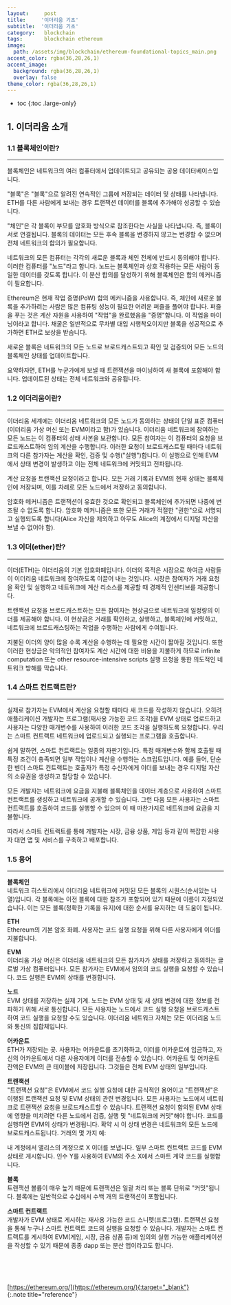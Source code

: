 ```yaml
---
layout:     post
title:     '이더리움 기초'
subtitle:  '이더리움 기초'
category:   blockchain
tags:       blockchain ethereum
image: 
  path: /assets/img/blockchain/ethereum-foundational-topics_main.png
accent_color: rgba(36,28,26,1)
accent_image:
  background: rgba(36,28,26,1)
  overlay: false
theme_color: rgba(36,28,26,1)
---
```


* toc
{:toc .large-only}

## 1. 이더리움 소개

### 1.1 블록체인이란? 
---
블록체인은 네트워크의 여러 컴퓨터에서 업데이트되고 공유되는 공용 데이터베이스입니다.

"블록"은 "블록"으로 알려진 연속적인 그룹에 저장되는 데이터 및 상태를 나타냅니다. ETH를 다른 사람에게 보내는 경우 트랜잭션 데이터를 블록에 추가해야 성공할 수 있습니다.

"체인"은 각 블록이 부모를 암호화 방식으로 참조한다는 사실을 나타냅니다. 즉, 블록이 서로 연결됩니다. 블록의 데이터는 모든 후속 블록을 변경하지 않고는 변경할 수 없으며 전체 네트워크의 합의가 필요합니다.

네트워크의 모든 컴퓨터는 각각의 새로운 블록과 체인 전체에 반드시 동의해야 합니다. 이러한 컴퓨터를 "노드"라고 합니다. 노드는 블록체인과 상호 작용하는 모든 사람이 동일한 데이터를 갖도록 합니다. 이 분산 합의를 달성하기 위해 블록체인은 합의 메커니즘이 필요합니다.

Ethereum은 현재 작업 증명(PoW) 합의 메커니즘을 사용합니다. 즉, 체인에 새로운 블록을 추가하려는 사람은 많은 컴퓨팅 성능이 필요한 어려운 퍼즐을 풀어야 합니다. 퍼즐을 푸는 것은 계산 자원을 사용하여 "작업"을 완료했음을 "증명"합니다. 이 작업을 마이닝이라고 합니다. 채굴은 일반적으로 무차별 대입 시행착오이지만 블록을 성공적으로 추가하면 ETH로 보상을 받습니다.

새로운 블록은 네트워크의 모든 노드로 브로드캐스트되고 확인 및 검증되어 모든 노드의 블록체인 상태를 업데이트합니다.

요약하자면, ETH를 누군가에게 보낼 때 트랜잭션을 마이닝하여 새 블록에 포함해야 합니다. 업데이트된 상태는 전체 네트워크와 공유됩니다.

### 1.2 이더리움이란?
---
이더리움 세계에는 이더리움 네트워크의 모든 노드가 동의하는 상태의 단일 표준 컴퓨터(이더리움 가상 머신 또는 EVM이라고 함)가 있습니다. 이더리움 네트워크에 참여하는 모든 노드는 이 컴퓨터의 상태 사본을 보관합니다. 모든 참여자는 이 컴퓨터의 요청을 브로드캐스트하여 임의 계산을 수행합니다. 이러한 요청이 브로드캐스트될 때마다 네트워크의 다른 참가자는 계산을 확인, 검증 및 수행("실행")합니다. 이 실행으로 인해 EVM에서 상태 변경이 발생하고 이는 전체 네트워크에 커밋되고 전파됩니다.

계산 요청을 트랜잭션 요청이라고 합니다. 모든 거래 기록과 EVM의 현재 상태는 블록체인에 저장되며, 이를 차례로 모든 노드에서 저장하고 동의합니다.

암호화 메커니즘은 트랜잭션이 유효한 것으로 확인되고 블록체인에 추가되면 나중에 변조될 수 없도록 합니다. 암호화 메커니즘은 또한 모든 거래가 적절한 "권한"으로 서명되고 실행되도록 합니다(Alice 자신을 제외하고 아무도 Alice의 계정에서 디지털 자산을 보낼 수 없어야 함).

### 1.3 이더(ether)란?
---
이더(ETH)는 이더리움의 기본 암호화폐입니다. 이더의 목적은 시장으로 하여금 사람들이 이더리움 네트워크에 참여하도록 이끌어 내는 것입니다. 시장은 참여자가 거래 요청을 확인 및 실행하고 네트워크에 계산 리소스를 제공할 때 경제적 인센티브를 제공합니다.

트랜잭션 요청을 브로드캐스트하는 모든 참여자는 현상금으로 네트워크에 일정량의 이더를 제공해야 합니다. 이 현상금은 거래를 확인하고, 실행하고, 블록체인에 커밋하고, 네트워크에 브로드캐스팅하는 작업을 수행하는 사람에게 수여됩니다.

지불된 이더의 양이 많을 수록 계산을 수행하는 데 필요한 시간이 짧아질 것입니다. 또한 이러한 현상금은 악의적인 참여자도 계산 시간에 대한 비용을 지불하게 하므로 infinite computation 또는 other resource-intensive scripts 실행 요청을 통한 의도적인 네트워크 방해를 막습니다.

### 1.4 스마트 컨트랙트란?
---
실제로 참가자는 EVM에서 계산을 요청할 때마다 새 코드를 작성하지 않습니다. 오히려 애플리케이션 개발자는 프로그램(재사용 가능한 코드 조각)을 EVM 상태로 업로드하고 사용자는 다양한 매개변수를 사용하여 이러한 코드 조각을 실행하도록 요청합니다. 우리는 스마트 컨트랙트 네트워크에 업로드되고 실행되는 프로그램을 호출합니다.

쉽게 말하면, 스마트 컨트랙트는 일종의 자판기입니다. 특정 매개변수와 함께 호출될 때 특정 조건이 충족되면 일부 작업이나 계산을 수행하는 스크립트입니다. 예를 들어, 단순한 벤더 스마트 컨트랙트는 호출자가 특정 수신자에게 이더를 보내는 경우 디지털 자산의 소유권을 생성하고 할당할 수 있습니다.

모든 개발자는 네트워크에 요금을 지불해 블록체인을 데이터 계층으로 사용하여 스마트 컨트랙트를 생성하고 네트워크에 공개할 수 있습니다. 그런 다음 모든 사용자는 스마트 컨트랙트를 호출하여 코드를 실행할 수 있으며 이 때 마찬가지로 네트워크에 요금을 지불합니다.

따라서 스마트 컨트랙트를 통해 개발자는 시장, 금융 상품, 게임 등과 같이 복잡한 사용자 대면 앱 및 서비스를 구축하고 배포합니다.

### 1.5 용어 
---
**블록체인**<br/>
네트워크 히스토리에서 이더리움 네트워크에 커밋된 모든 블록의 시퀀스(순서있는 나열)입니다. 각 블록에는 이전 블록에 대한 참조가 포함되어 있기 때문에 이름이 지정되었습니다. 이는 모든 블록(정확한 기록을 유지)에 대한 순서를 유지하는 데 도움이 됩니다.

**ETH**<br/>
Ethereum의 기본 암호 화폐. 사용자는 코드 실행 요청을 위해 다른 사용자에게 이더를 지불합니다.

**EVM**<br/>
이더리움 가상 머신은 이더리움 네트워크의 모든 참가자가 상태를 저장하고 동의하는 글로벌 가상 컴퓨터입니다. 모든 참가자는 EVM에서 임의의 코드 실행을 요청할 수 있습니다. 코드 실행은 EVM의 상태를 변경합니다.

**노드**<br/>
EVM 상태를 저장하는 실제 기계. 노드는 EVM 상태 및 새 상태 변경에 대한 정보를 전파하기 위해 서로 통신합니다. 모든 사용자는 노드에서 코드 실행 요청을 브로드캐스트하여 코드 실행을 요청할 수도 있습니다. 이더리움 네트워크 자체는 모든 이더리움 노드와 통신의 집합체입니다.

**어카운트**<br/>
ETH가 저장되는 곳. 사용자는 어카운트를 초기화하고, 이더를 어카운트에 입금하고, 자신의 어카운트에서 다른 사용자에게 이더를 전송할 수 있습니다. 어카운트 및 어카운트 잔액은 EVM의 큰 테이블에 저장됩니다. 그것들은 전체 EVM 상태의 일부입니다.

**트랜잭션**<br/>
"트랜잭션 요청"은 EVM에서 코드 실행 요청에 대한 공식적인 용어이고 "트랜잭션"은 이행된 트랜잭션 요청 및 EVM 상태의 관련 변경입니다. 모든 사용자는 노드에서 네트워크로 트랜잭션 요청을 브로드캐스트할 수 있습니다. 트랜잭션 요청이 합의된 EVM 상태에 영향을 미치려면 다른 노드에서 검증, 실행 및 "네트워크에 커밋"해야 합니다. 코드를 실행하면 EVM의 상태가 변경됩니다. 확약 시 이 상태 변경은 네트워크의 모든 노드에 브로드캐스트됩니다. 거래의 몇 가지 예:

내 계정에서 앨리스의 계정으로 X 이더를 보냅니다.
일부 스마트 컨트랙트 코드를 EVM 상태로 게시합니다.
인수 Y를 사용하여 EVM의 주소 X에서 스마트 계약 코드를 실행합니다.

**블록**<br/>
트랜잭션 볼륨이 매우 높기 때문에 트랜잭션은 일괄 처리 또는 블록 단위로 "커밋"됩니다. 블록에는 일반적으로 수십에서 수백 개의 트랜잭션이 포함됩니다.

**스마트 컨트랙트**<br/>
개발자가 EVM 상태로 게시하는 재사용 가능한 코드 스니펫(프로그램). 트랜잭션 요청을 통해 누구나 스마트 컨트랙트 코드의 실행을 요청할 수 있습니다. 개발자는 스마트 컨트랙트를 게시하여 EVM(게임, 시장, 금융 상품 등)에 임의의 실행 가능한 애플리케이션을 작성할 수 있기 때문에 종종 dapp 또는 분산 앱이라고도 합니다.


<br/>
<br/>
<br/>

[https://ethereum.org/](https://ethereum.org/){:target="_blank"}<br/>
{:.note title="reference"}
